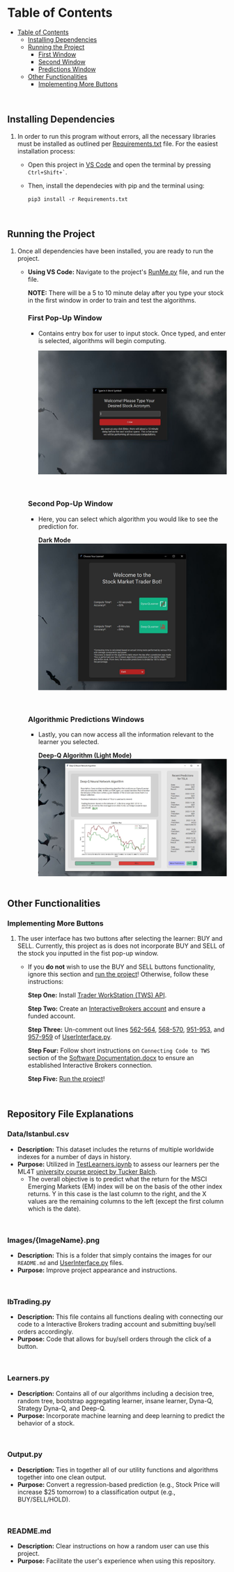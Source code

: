 # Table of Contents
- [Table of Contents](#table-of-contents)
  - [Installing Dependencies ](#installing-dependencies-)
  - [Running the Project](#running-the-project)
    - [First Window](#first-pop-up-window)
    - [Second Window](#second-pop-up-window)
    - [Predictions Window](#algorithmic-predictions-windows)
  - [Other Functionalities](#other-functionalities)
    - [Implementing More Buttons](#implementing-more-buttons)

<br>

## Installing Dependencies <a name="Introduction"></a>
1. In order to run this program without errors, all the necessary libraries must be installed as outlined per [Requirements.txt](https://github.com/dannyleall/StockMarketTraderBot/blob/main/Requirements.txt) file. For the easiest installation process: 
   - Open this project in [VS Code](https://code.visualstudio.com/download) and open the terminal by pressing 
``
Ctrl+Shift+`
``.
   - Then, install the dependecies with pip and the terminal using:
  
     ```
     pip3 install -r Requirements.txt
     ```
<br>

## Running the Project
1. Once all dependencies have been installed, you are ready to run the project.
    - **Using VS Code:** Navigate to the project's [RunMe.py]([##RunMe.py](https://github.com/dannyleall/StockMarketTraderBot/blob/main/RunMe.py)) file, and run the file. 
        
        **NOTE:** There will be a 5 to 10 minute delay after you type your stock in the first window in order to train and test the algorithms.
        <br>

        ### First Pop-Up Window
        - Contains entry box for user to input stock. Once typed, and enter is selected, algorithms will begin computing.
  
          ![](Images/FirstWindow.png)
          
          <br>

        ### Second Pop-Up Window
        - Here, you can select which algorithm you would like to see the prediction for.
        
            **Dark Mode**
          ![](Images/DarkSecondWindow.png)

          <br>

        ### Algorithmic Predictions Windows
        - Lastly, you can now access all the information relevant to the learner you selected.
 
            **Deep-Q Algorithm (Light Mode)**
          ![](Images/LightLastWindow.png)  
          <br>

## Other Functionalities
### Implementing More Buttons
1. The user interface has two buttons after selecting the learner: BUY and SELL. Currently, this project as is does not incorporate BUY and SELL of the stock you inputted in the fist pop-up window.

    - If you **do not** wish to use the BUY and SELL buttons functionality, ignore this section and [run the project](#running-the-project)! Otherwise, follow these instructions:
    
        **Step One:** Install [Trader WorkStation (TWS) API](https://www.interactivebrokers.com/en/trading/tws.php#tws-software).
        
        **Step Two:** Create an [InteractiveBrokers account](https://gdcdyn.interactivebrokers.com/Universal/Application) and ensure a funded account.

        **Step Three:** Un-comment out lines [562-564](https://github.com/dannyleall/StockMarketTraderBot/blob/main/UserInterface.py#L562-L564), [568-570](https://github.com/dannyleall/StockMarketTraderBot/blob/main/UserInterface.py#L568-L570), [951-953](https://github.com/dannyleall/StockMarketTraderBot/blob/main/UserInterface.py#L951-L953), and [957-959](https://github.com/dannyleall/StockMarketTraderBot/blob/main/UserInterface.py#L951-L953) of [UserInterface.py](https://github.com/dannyleall/StockMarketTraderBot/blob/main/UserInterface.py).

        **Step Four:** Follow short instructions on `Connecting Code to TWS` section of the [Software Documentation.docx](https://github.com/dannyleall/StockMarketTraderBot/blob/main/Software%20Documentation.docx) to ensure an established Interactive Brokers connection.

        **Step Five:** [Run the project](#running-the-project)!

<br>

## Repository File Explanations
### Data/Istanbul.csv
- **Description:** This dataset includes the returns of multiple worldwide indexes for a number of days in history. 
- **Purpose:** Utilized in [TestLearners.ipynb](https://github.com/dannyleall/StockMarketTraderBot/blob/main/TestLearners.ipynb) to assess our learners per the ML4T [university course project by Tucker Balch](https://quantsoftware.gatech.edu/Spring_2020_Project_3:_Assess_Learners).
  - The overall objective is to predict what the return for the MSCI Emerging Markets (EM) index will be on the basis of the other index returns. Y in this case is the last column to the right, and the X values are the remaining columns to the left (except the first column which is the date).

<br>

### Images/{ImageName}.png
- **Description:** This is a folder that simply contains the images for our `README.md` and [UserInterface.py](https://github.com/dannyleall/StockMarketTraderBot/blob/main/UserInterface.py) files. 
- **Purpose:** Improve project appearance and instructions.

<br>

### IbTrading.py
- **Description:** This file contains all functions dealing with connecting our code to a Interactive Brokers trading account and submitting buy/sell orders accordingly.
- **Purpose:** Code that allows for buy/sell orders through the click of a button.

<br>

### Learners.py
- **Description:** Contains all of our algorithms including a decision tree, random tree, bootstrap aggregating learner, insane learner, Dyna-Q, Strategy Dyna-Q, and Deep-Q.
- **Purpose:** Incorporate machine learning and deep learning to predict the behavior of a stock.

<br>

### Output.py
- **Description:** Ties in together all of our utility functions and algorithms together into one clean output. 
- **Purpose:** Convert a regression-based prediction (e.g., Stock Price will increase $25 tomorrow) to a classification output (e.g., BUY/SELL/HOLD).

<br>

### README.md
- **Description:** Clear instructions on how a random user can use this project. 
- **Purpose:** Facilitate the user's experience when using this repository.
